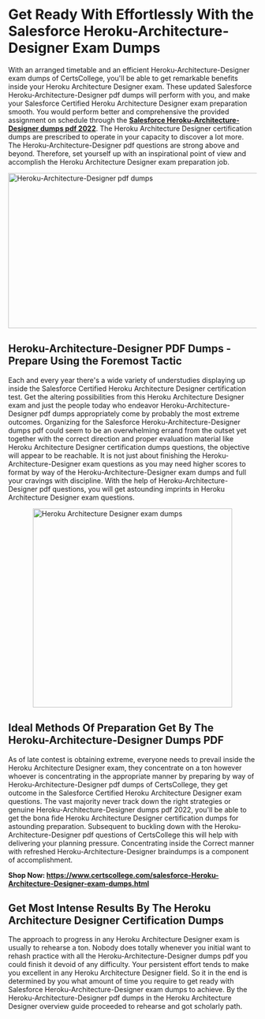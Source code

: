 <h1><strong>Get Ready With Effortlessly With the Salesforce Heroku-Architecture-Designer Exam Dumps&nbsp;</strong></h1>
<p><span style="font-weight: 400;">With an arranged timetable and an efficient  Heroku-Architecture-Designer exam dumps of CertsCollege, you'll be able to get remarkable benefits inside your Heroku Architecture Designer exam. These updated Salesforce Heroku-Architecture-Designer pdf dumps will perform with you, and make your Salesforce Certified Heroku Architecture Designer exam preparation smooth. You would perform better and comprehensive the provided assignment on schedule through the <strong><a href="https://www.certscollege.com/salesforce-Heroku-Architecture-Designer-exam-dumps.html">Salesforce Heroku-Architecture-Designer dumps pdf 2022</a></strong>. The Heroku Architecture Designer certification dumps are prescribed to operate in your capacity to discover a lot more. The  Heroku-Architecture-Designer pdf questions are strong above and beyond. Therefore, set yourself up with an inspirational point of view and accomplish the Heroku Architecture Designer exam preparation job.&nbsp;</span></p>
<p><span style="font-weight: 400;"><img style="display: block; margin-left: auto; margin-right: auto;" src="https://i.ibb.co/CPDK3ps/Yellow-and-Blue-Initiative-Blog-Banner.png" alt="Heroku-Architecture-Designer pdf dumps" width="559" height="315" /></span></p>
<h2><strong>Heroku-Architecture-Designer PDF Dumps - Prepare Using the Foremost Tactic</strong></h2>
<p><span style="font-weight: 400;">Each and every year there's a wide variety of understudies displaying up inside the Salesforce Certified Heroku Architecture Designer certification test. Get the altering possibilities from this Heroku Architecture Designer exam and just the people today who endeavor Heroku-Architecture-Designer pdf dumps appropriately come by probably the most extreme outcomes. Organizing for the Salesforce Heroku-Architecture-Designer dumps pdf could seem to be an overwhelming errand from the outset yet together with the correct direction and proper evaluation material like Heroku Architecture Designer certification dumps questions, the objective will appear to be reachable. It is not just about finishing the Heroku-Architecture-Designer exam questions as you may need higher scores to format by way of the Heroku-Architecture-Designer exam dumps and full your cravings with discipline. With the help of Heroku-Architecture-Designer pdf questions, you will get astounding imprints in Heroku Architecture Designer exam questions.</span></p>
<p><span style="font-weight: 400;"><a href="https://tinyurl.com/y7r8luob"><img style="display: block; margin-left: auto; margin-right: auto;" src="https://i.ibb.co/9tMrhdY/Teacher-Appreciation-Invitation.png" alt="Heroku Architecture Designer exam dumps " width="404" height="404" /></a></span></p>
<h2><strong>Ideal Methods Of Preparation Get By The Heroku-Architecture-Designer Dumps PDF</strong></h2>
<p><span style="font-weight: 400;">As of late contest is obtaining extreme, everyone needs to prevail inside the Heroku Architecture Designer exam, they concentrate on a ton however whoever is concentrating in the appropriate manner by preparing by way of Heroku-Architecture-Designer pdf dumps of CertsCollege, they get outcome in the Salesforce Certified Heroku Architecture Designer exam questions. The vast majority never track down the right strategies or genuine Heroku-Architecture-Designer dumps pdf 2022, you'll be able to get the bona fide Heroku Architecture Designer certification dumps for astounding preparation. Subsequent to buckling down with the  Heroku-Architecture-Designer pdf questions of CertsCollege this will help with delivering your planning pressure. Concentrating inside the Correct manner with refreshed Heroku-Architecture-Designer braindumps is a component of accomplishment.</span></p>
<p><span style="font-weight: 400;"><strong>Shop Now: <a href="https://www.certscollege.com/salesforce-Heroku-Architecture-Designer-exam-dumps.html">https://www.certscollege.com/salesforce-Heroku-Architecture-Designer-exam-dumps.html</a></strong></span></p>
<h2><strong>Get Most Intense Results By The Heroku Architecture Designer Certification Dumps</strong></h2>
<p><span style="font-weight: 400;">The approach to progress in any Heroku Architecture Designer exam is usually to rehearse a ton. Nobody does totally whenever you initial want to rehash practice with all the Heroku-Architecture-Designer dumps pdf you could finish it devoid of any difficulty. Your persistent effort tends to make you excellent in any Heroku Architecture Designer field. So it in the end is determined by you what amount of time you require to get ready with Salesforce Heroku-Architecture-Designer exam dumps to achieve. By the Heroku-Architecture-Designer pdf dumps in the Heroku Architecture Designer overview guide proceeded to rehearse and got scholarly path.</span></p>
